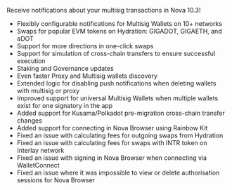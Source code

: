 Receive notifications about your multisig transactions in Nova 10.3!

- Flexibly configurable notifications for Multisig Wallets on 10+ networks
- Swaps for popular EVM tokens on Hydration: GIGADOT, GIGAETH, and aDOT
- Support for more directions in one-click swaps
- Support for simulation of cross-chain transfers to ensure successful execution
- Staking and Governance updates
- Even faster Proxy and Multisig wallets discovery
- Extended logic for disabling push notifications when deleting wallets with multisig or proxy
- Improved support for universal Multisig Wallets when multiple wallets exist for one signatory in the app
- Added support for Kusama/Polkadot pre-migration cross-chain transfer changes
- Added support for connecting in Nova Browser using Rainbow Kit
- Fixed an issue with calculating fees for outgoing swaps from Hydration
- Fixed an issue with calculating fees for swaps with INTR token on Interlay network
- Fixed an issue with signing in Nova Browser when connecting via WalletConnect
- Fixed an issue where it was impossible to view or delete authorisation sessions for Nova Browser